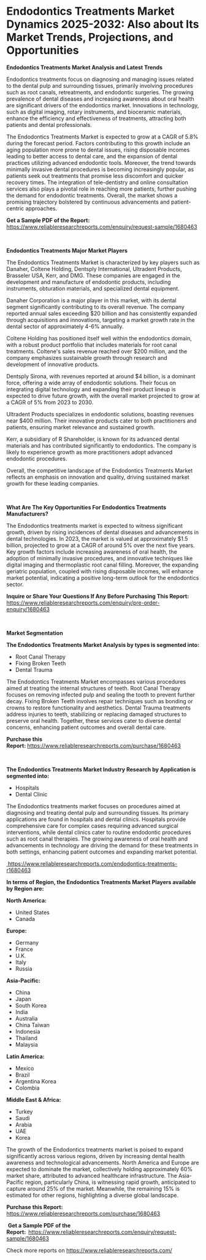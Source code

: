 <p><h1>Endodontics Treatments Market Dynamics 2025-2032: Also about Its Market Trends, Projections, and Opportunities</h1></p><p><strong>Endodontics Treatments Market Analysis and Latest Trends</strong></p>
<p><p>Endodontics treatments focus on diagnosing and managing issues related to the dental pulp and surrounding tissues, primarily involving procedures such as root canals, retreatments, and endodontic surgeries. The growing prevalence of dental diseases and increasing awareness about oral health are significant drivers of the endodontics market. Innovations in technology, such as digital imaging, rotary instruments, and bioceramic materials, enhance the efficiency and effectiveness of treatments, attracting both patients and dental professionals.</p><p>The Endodontics Treatments Market is expected to grow at a CAGR of 5.8% during the forecast period. Factors contributing to this growth include an aging population more prone to dental issues, rising disposable incomes leading to better access to dental care, and the expansion of dental practices utilizing advanced endodontic tools. Moreover, the trend towards minimally invasive dental procedures is becoming increasingly popular, as patients seek out treatments that promise less discomfort and quicker recovery times. The integration of tele-dentistry and online consultation services also plays a pivotal role in reaching more patients, further pushing the demand for endodontic treatments. Overall, the market shows a promising trajectory bolstered by continuous advancements and patient-centric approaches.</p></p>
<p><strong>Get a Sample PDF of the Report:&nbsp;</strong> <a href="https://www.reliableresearchreports.com/enquiry/request-sample/1680463?utm_campaign=2298&utm_medium=2&utm_source=Github&utm_content=ia&utm_term=03032025&utm_id=endodontics-treatments">https://www.reliableresearchreports.com/enquiry/request-sample/1680463</a></p>
<p>&nbsp;</p>
<p><strong>Endodontics Treatments Major Market Players</strong></p>
<p><p>The Endodontics Treatments Market is characterized by key players such as Danaher, Coltene Holding, Dentsply International, Ultradent Products, Brasseler USA, Kerr, and DMG. These companies are engaged in the development and manufacture of endodontic products, including instruments, obturation materials, and specialized dental equipment.</p><p>Danaher Corporation is a major player in this market, with its dental segment significantly contributing to its overall revenue. The company reported annual sales exceeding $20 billion and has consistently expanded through acquisitions and innovations, targeting a market growth rate in the dental sector of approximately 4-6% annually.</p><p>Coltene Holding has positioned itself well within the endodontics domain, with a robust product portfolio that includes materials for root canal treatments. Coltene's sales revenue reached over $200 million, and the company emphasizes sustainable growth through research and development of innovative products.</p><p>Dentsply Sirona, with revenues reported at around $4 billion, is a dominant force, offering a wide array of endodontic solutions. Their focus on integrating digital technology and expanding their product lineup is expected to drive future growth, with the overall market projected to grow at a CAGR of 5% from 2023 to 2030.</p><p>Ultradent Products specializes in endodontic solutions, boasting revenues near $400 million. Their innovative products cater to both practitioners and patients, ensuring market relevance and sustained growth.</p><p>Kerr, a subsidiary of R Shareholder, is known for its advanced dental materials and has contributed significantly to endodontics. The company is likely to experience growth as more practitioners adopt advanced endodontic procedures.</p><p>Overall, the competitive landscape of the Endodontics Treatments Market reflects an emphasis on innovation and quality, driving sustained market growth for these leading companies.</p></p>
<p>&nbsp;</p>
<p><strong>What Are The Key Opportunities For Endodontics Treatments Manufacturers?</strong></p>
<p><p>The Endodontics treatments market is expected to witness significant growth, driven by rising incidences of dental diseases and advancements in dental technologies. In 2023, the market is valued at approximately $1.5 billion, projected to grow at a CAGR of around 5% over the next five years. Key growth factors include increasing awareness of oral health, the adoption of minimally invasive procedures, and innovative techniques like digital imaging and thermoplastic root canal filling. Moreover, the expanding geriatric population, coupled with rising disposable incomes, will enhance market potential, indicating a positive long-term outlook for the endodontics sector.</p></p>
<p><strong>Inquire or Share Your Questions If Any Before Purchasing This Report:</strong> <a href="https://www.reliableresearchreports.com/enquiry/pre-order-enquiry/1680463?utm_campaign=2298&utm_medium=2&utm_source=Github&utm_content=ia&utm_term=03032025&utm_id=endodontics-treatments">https://www.reliableresearchreports.com/enquiry/pre-order-enquiry/1680463</a></p>
<p>&nbsp;</p>
<p><strong>Market Segmentation</strong></p>
<p><strong>The Endodontics Treatments Market Analysis by types is segmented into:</strong></p>
<p><ul><li>Root Canal Therapy</li><li>Fixing Broken Teeth</li><li>Dental Trauma</li></ul></p>
<p><p>The Endodontics Treatments Market encompasses various procedures aimed at treating the internal structures of teeth. Root Canal Therapy focuses on removing infected pulp and sealing the tooth to prevent further decay. Fixing Broken Teeth involves repair techniques such as bonding or crowns to restore functionality and aesthetics. Dental Trauma treatments address injuries to teeth, stabilizing or replacing damaged structures to preserve oral health. Together, these services cater to diverse dental concerns, enhancing patient outcomes and overall dental care.</p></p>
<p><strong>Purchase this Report:&nbsp;</strong><a href="https://www.reliableresearchreports.com/purchase/1680463?utm_campaign=2298&utm_medium=2&utm_source=Github&utm_content=ia&utm_term=03032025&utm_id=endodontics-treatments">https://www.reliableresearchreports.com/purchase/1680463</a></p>
<p>&nbsp;</p>
<p><strong>The Endodontics Treatments Market Industry Research by Application is segmented into:</strong></p>
<p><ul><li>Hospitals</li><li>Dental Clinic</li></ul></p>
<p><p>The Endodontics treatments market focuses on procedures aimed at diagnosing and treating dental pulp and surrounding tissues. Its primary applications are found in hospitals and dental clinics. Hospitals provide comprehensive care for complex cases requiring advanced surgical interventions, while dental clinics cater to routine endodontic procedures such as root canal therapies. The growing awareness of oral health and advancements in technology are driving the demand for these treatments in both settings, enhancing patient outcomes and expanding market potential.</p></p>
<p><a href="https://www.reliableresearchreports.com/endodontics-treatments-r1680463?utm_campaign=2298&utm_medium=2&utm_source=Github&utm_content=ia&utm_term=03032025&utm_id=endodontics-treatments">&nbsp;https://www.reliableresearchreports.com/endodontics-treatments-r1680463</a></p>
<p><strong>In terms of Region, the Endodontics Treatments Market Players available by Region are:</strong></p>
<p>
    <p> <strong> North America: </strong>
        <ul>
            <li>United States</li>
            <li>Canada</li>
        </ul>
        </p> 
    <p> <strong> Europe: </strong>
        <ul>
            <li>Germany</li>
            <li>France</li>
            <li>U.K.</li>
            <li>Italy</li>
            <li>Russia</li>
        </ul>
        </p> 
    <p> <strong> Asia-Pacific: </strong>
        <ul>
            <li>China</li>
            <li>Japan</li>
            <li>South Korea</li>
            <li>India</li>
            <li>Australia</li>
            <li>China Taiwan</li>
            <li>Indonesia</li>
            <li>Thailand</li>
            <li>Malaysia</li>
        </ul>
        </p> 
    <p> <strong> Latin America: </strong>
        <ul>
            <li>Mexico</li>
            <li>Brazil</li>
            <li>Argentina Korea</li>
            <li>Colombia</li>
        </ul>
        </p> 
    <p> <strong> Middle East & Africa: </strong>
        <ul>
            <li>Turkey</li>
            <li>Saudi</li>
            <li>Arabia</li>
            <li>UAE</li>
            <li>Korea</li>
        </ul>
    </p>
    </p>
<p><p>The growth of the Endodontics treatments market is poised to expand significantly across various regions, driven by increasing dental health awareness and technological advancements. North America and Europe are expected to dominate the market, collectively holding approximately 60% market share, attributed to advanced healthcare infrastructure. The Asia-Pacific region, particularly China, is witnessing rapid growth, anticipated to capture around 25% of the market. Meanwhile, the remaining 15% is estimated for other regions, highlighting a diverse global landscape.</p></p>
<p><strong>Purchase this Report: </strong><a href="https://www.reliableresearchreports.com/purchase/1680463?utm_campaign=2298&utm_medium=2&utm_source=Github&utm_content=ia&utm_term=03032025&utm_id=endodontics-treatments">https://www.reliableresearchreports.com/purchase/1680463</a></p>
<p>&nbsp;<strong>Get a Sample PDF of the Report:&nbsp;&nbsp;</strong><a href="https://www.reliableresearchreports.com/enquiry/request-sample/1680463?utm_campaign=2298&utm_medium=2&utm_source=Github&utm_content=ia&utm_term=03032025&utm_id=endodontics-treatments">https://www.reliableresearchreports.com/enquiry/request-sample/1680463</a></p>
<p><strong></strong></p>
<p>Check more reports on <a href="https://www.reliableresearchreports.com/?utm_campaign=2298&utm_medium=2&utm_source=Github&utm_content=ia&utm_term=03032025&utm_id=endodontics-treatments">https://www.reliableresearchreports.com/</a></p>